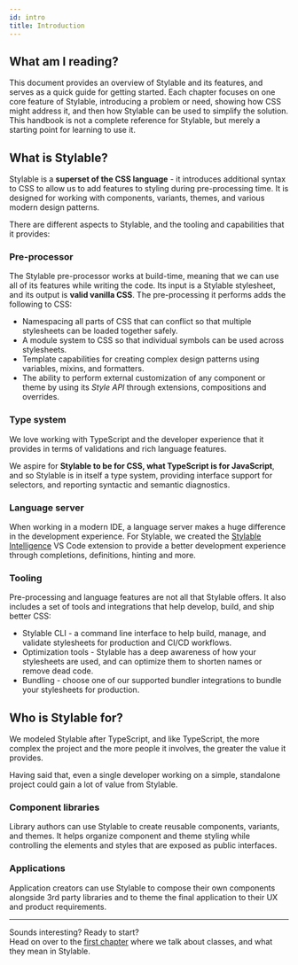 ```yaml
---
id: intro
title: Introduction
---
```


## What am I reading?

This document provides an overview of Stylable and its features, and serves as a quick guide for getting started. Each chapter focuses on one core feature of Stylable, introducing a problem or need, showing how CSS might address it, and then how Stylable can be used to simplify the solution. This handbook is not a complete reference for Stylable, but merely a starting point for learning to use it.

<!-- TODO: when adding chapters about tooling, add mention here -->

## What is Stylable?

Stylable is a **superset of the CSS language** - it introduces additional syntax to CSS to allow us to add features to styling during pre-processing time. It is designed for working with components, variants, themes, and various modern design patterns.

There are different aspects to Stylable, and the tooling and capabilities that it provides:

### Pre-processor

The Stylable pre-processor works at build-time, meaning that we can use all of its features while writing the code. Its input is a Stylable stylesheet, and its output is **valid vanilla CSS**. The pre-processing it performs adds the following to CSS:

- Namespacing all parts of CSS that can conflict so that multiple stylesheets can be loaded together safely.
- A module system to CSS so that individual symbols can be used across stylesheets.
- Template capabilities for creating complex design patterns using variables, mixins, and formatters.
- The ability to perform external customization of any component or theme by using its _Style API_ through extensions, compositions and overrides.

### Type system

We love working with TypeScript and the developer experience that it provides in terms of validations and rich language features.

We aspire for **Stylable to be for CSS, what TypeScript is for JavaScript**, and so Stylable is in itself a type system, providing interface support for selectors, and reporting syntactic and semantic diagnostics.

### Language server

When working in a modern IDE, a language server makes a huge difference in the development experience. For Stylable, we created the [Stylable Intelligence](../../getting-started/stylable-intelligence.md) VS Code extension to provide a better development experience through completions, definitions, hinting and more.

### Tooling

Pre-processing and language features are not all that Stylable offers. It also includes a set of tools and integrations that help develop, build, and ship better CSS:

- Stylable CLI - a command line interface to help build, manage, and validate stylesheets for production and CI/CD workflows.
- Optimization tools - Stylable has a deep awareness of how your stylesheets are used, and can optimize them to shorten names or remove dead code.
- Bundling - choose one of our supported bundler integrations to bundle your stylesheets for production.

## Who is Stylable for?

We modeled Stylable after TypeScript, and like TypeScript, the more complex the project and the more people it involves, the greater the value it provides.

Having said that, even a single developer working on a simple, standalone project could gain a lot of value from Stylable.

### Component libraries

Library authors can use Stylable to create reusable components, variants, and themes. It helps organize component and theme styling while controlling the elements and styles that are exposed as public interfaces.

### Applications

Application creators can use Stylable to compose their own components alongside 3rd party libraries and to theme the final application to their UX and product requirements.

---

Sounds interesting? Ready to start?  
Head on over to the [first chapter](./class.mdx) where we talk about classes, and what they mean in Stylable.
